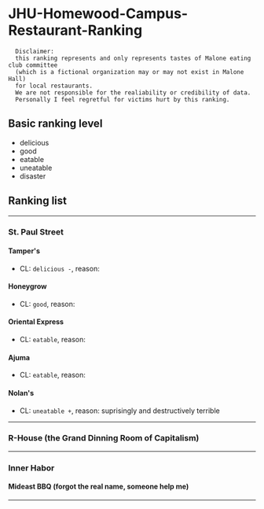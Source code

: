 # JHU-Homewood-Campus-Restaurant-Ranking
```
  Disclaimer: 
  this ranking represents and only represents tastes of Malone eating club committee
  (which is a fictional organization may or may not exist in Malone Hall)
  for local restaurants.
  We are not responsible for the realiability or credibility of data.
  Personally I feel regretful for victims hurt by this ranking.
```
## Basic ranking level
* delicious
* good
* eatable
* uneatable
* disaster

## Ranking list

***
### St. Paul Street

#### Tamper's
* CL: `delicious -`, reason: 

#### Honeygrow
* CL: `good`, reason: 

#### Oriental Express
* CL: `eatable`, reason: 

#### Ajuma
* CL: `eatable`, reason: 

#### Nolan's
* CL: `uneatable +`, reason: suprisingly and destructively terrible
***
### R-House (the Grand Dinning Room of Capitalism)

***

### Inner Habor

#### Mideast BBQ (forgot the real name, someone help me)
***
